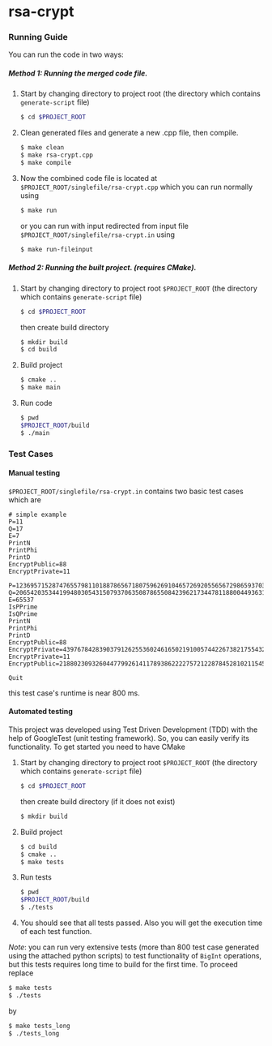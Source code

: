 # rsa-crypt

### Running Guide

You can run the code in two ways:

##### Method 1: Running the merged code file.
 1. Start by changing directory to project root (the directory which contains `generate-script` file)
    ```sh
    $ cd $PROJECT_ROOT
    ```

 1. Clean generated files and generate a new .cpp file, then compile.
    ```sh
    $ make clean
    $ make rsa-crypt.cpp
    $ make compile
    ```

 1. Now the combined code file is located at `$PROJECT_ROOT/singlefile/rsa-crypt.cpp` which you can run normally using
    ```sh
    $ make run
    ```
    or you can run with input redirected from input file `$PROJECT_ROOT/singlefile/rsa-crypt.in` using
    ```sh
    $ make run-fileinput
    ```

##### Method 2: Running the built project. (requires CMake).
 1. Start by changing directory to project root `$PROJECT_ROOT` (the directory which contains `generate-script` file)
    ```sh
    $ cd $PROJECT_ROOT
    ```
    then create build directory
    ```sh
    $ mkdir build
    $ cd build
    ```

 1. Build project
    ```sh
    $ cmake ..
    $ make main
    ```

 1. Run code
    ```sh
    $ pwd
    $PROJECT_ROOT/build
    $ ./main
    ```


### Test Cases

#### Manual testing
`$PROJECT_ROOT/singlefile/rsa-crypt.in` contains two basic test cases which are
```
# simple example
P=11
Q=17
E=7
PrintN
PrintPhi
PrintD
EncryptPublic=88
EncryptPrivate=11

P=12369571528747655798110188786567180759626910465726920556567298659370399748072366507234899432827475865189642714067836207300153035059472237275816384410077871
Q=2065420353441994803054315079370635087865508423962173447811880044936318158815802774220405304957787464676771309034463560633713497474362222775683960029689473
E=65537
IsPPrime
IsQPrime
PrintN
PrintPhi
PrintD
EncryptPublic=88
EncryptPrivate=4397678428390379126255360246165021910057442267382175543246817108158797115317154540746718616555865161372450860559307149988169566508274711121236049281217144195628407516579953387138808449458611836421032431582081899650685651973204503916459595600207918950383877057152533041873901965623112895996177941667469292738
EncryptPrivate=11
EncryptPublic=21880230932604477992614117893862222757212287845281021154543717510642642365619523838019035747962755670112744108613949995939938709109560325465896091816053995698880564550411021131784018129301522482453764524425009272603306228293577801089684280984807415949225937675518051511432970692327336163089308396188679795011

Quit
```

this test case's runtime is near 800 ms.

#### Automated testing
This project was developed using Test Driven Development (TDD) with the help of GoogleTest (unit testing framework).
So, you can easily verify its functionality.
To get started you need to have CMake
1. Start by changing directory to project root `$PROJECT_ROOT` (the directory which contains `generate-script` file)
   ```sh
   $ cd $PROJECT_ROOT
   ```
   then create build directory (if it does not exist)
   ```sh
   $ mkdir build
   ```

1. Build project
   ```sh
   $ cd build
   $ cmake ..
   $ make tests
   ```

1. Run tests
   ```sh
   $ pwd
   $PROJECT_ROOT/build
   $ ./tests
   ```

1. You should see that all tests passed. Also you will get the execution time of each test function.

*Note*: you can run very extensive tests (more than 800 test case generated using the attached python scripts) to test functionality of `BigInt` operations, but this tests requires long time to build for the first time. To proceed replace
```sh
$ make tests
$ ./tests
```
by
```sh
$ make tests_long
$ ./tests_long
```
